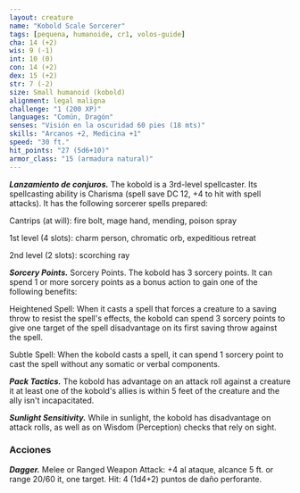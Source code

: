 ```yaml
---
layout: creature
name: "Kobold Scale Sorcerer"
tags: [pequena, humanoide, cr1, volos-guide]
cha: 14 (+2)
wis: 9 (-1)
int: 10 (0)
con: 14 (+2)
dex: 15 (+2)
str: 7 (-2)
size: Small humanoid (kobold)
alignment: legal maligna
challenge: "1 (200 XP)"
languages: "Común, Dragón"
senses: "Visión en la oscuridad 60 pies (18 mts)"
skills: "Arcanos +2, Medicina +1"
speed: "30 ft."
hit_points: "27 (5d6+10)"
armor_class: "15 (armadura natural)"
---
```


***Lanzamiento de conjuros.*** The kobold is a 3rd-level spellcaster. Its spellcasting ability is Charisma (spell save DC 12, +4 to hit with spell attacks). It has the following sorcerer spells prepared:

Cantrips (at will): fire bolt, mage hand, mending, poison spray

1st level (4 slots): charm person, chromatic orb, expeditious retreat

2nd level (2 slots): scorching ray

***Sorcery Points.*** Sorcery Points. The kobold has 3 sorcery points. It can spend 1 or more sorcery points as a bonus action to gain one of the following benefits:

Heightened Spell: When it casts a spell that forces a creature to a saving throw to resist the spell's effects, the kobold can spend 3 sorcery points to give one target of the spell disadvantage on its first saving throw against the spell.

Subtle Spell: When the kobold casts a spell, it can spend 1 sorcery point to cast the spell without any somatic or verbal components.

***Pack Tactics.*** The kobold has advantage on an attack roll against a creature it at least one of the kobold's allies is within 5 feet of the creature and the ally isn't incapacitated.

***Sunlight Sensitivity.*** While in sunlight, the kobold has disadvantage on attack rolls, as well as on Wisdom (Perception) checks that rely on sight.

### Acciones

***Dagger.*** Melee or Ranged Weapon Attack: +4 al ataque, alcance 5 ft. or range 20/60 it, one target. Hit: 4 (1d4+2) puntos de daño perforante.